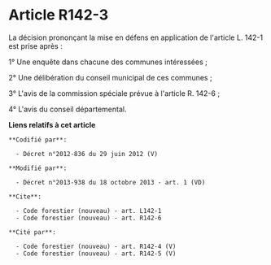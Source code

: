 # Article R142-3

La décision prononçant la mise en défens en application de l'article L. 142-1 est prise après :

1° Une enquête dans chacune des communes intéressées ;

2° Une délibération du conseil municipal de ces communes ;

3° L'avis de la commission spéciale prévue à l'article R. 142-6 ;

4° L'avis du conseil départemental.

**Liens relatifs à cet article**

	**Codifié par**:

	  - Décret n°2012-836 du 29 juin 2012 (V)

	**Modifié par**:

	  - Décret n°2013-938 du 18 octobre 2013 - art. 1 (VD)

	**Cite**:

	  - Code forestier (nouveau) - art. L142-1
	  - Code forestier (nouveau) - art. R142-6

	**Cité par**:

	  - Code forestier (nouveau) - art. R142-4 (V)
	  - Code forestier (nouveau) - art. R142-5 (V)

